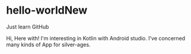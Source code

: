 # hello-worldNew
Just learn GitHub

Hi, Here with!
I'm interesting in Kotlin with Android studio.
I've concerned many kinds of App for silver-ages.
